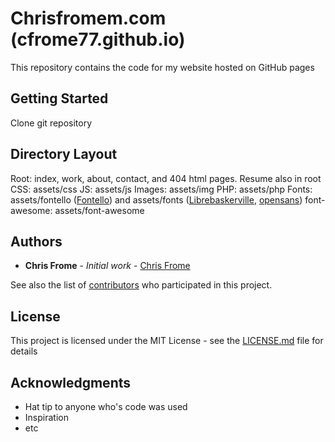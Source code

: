 # Chrisfromem.com (cfrome77.github.io)

This repository contains the code for my website hosted on GitHub pages

## Getting Started

Clone git repository

## Directory Layout

Root: index, work, about, contact, and 404 html pages. Resume also in root
CSS: assets/css
JS: assets/js
Images: assets/img
PHP: assets/php
Fonts: assets/fontello ([Fontello](https://github.com/fontello/fontello)) and assets/fonts ([Librebaskerville](https://www.fontsquirrel.com/fonts/libre-baskerville), [opensans](https://fonts.google.com/specimen/Open+Sans)) 
font-awesome: assets/font-awesome

## Authors

* **Chris Frome** - *Initial work* - [Chris Frome](https://github.com/cfrome77)

See also the list of [contributors](https://github.com/your/project/contributors) who participated in this project.

## License

This project is licensed under the MIT License - see the [LICENSE.md](LICENSE.md) file for details

## Acknowledgments

* Hat tip to anyone who's code was used
* Inspiration
* etc
